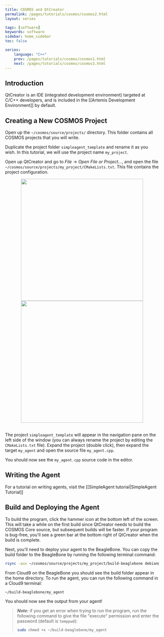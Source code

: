 ```yaml
---
title: COSMOS and QtCreator
permalink: /pages/tutorials/cosmos/cosmos2.html
layout: series

tags: [software]
keywords: software
sidebar: home_sidebar
toc: false

series:
    language: "C++"
    prev: /pages/tutorials/cosmos/cosmos1.html
    next: /pages/tutorials/cosmos/cosmos3.html
---
```



## Introduction
QtCreator is an IDE (integrated development environment) targeted at C/C++ developers, and is included in the [[Artemis Development Environment]] by default.


## Creating a New COSMOS Project
Open up the `~/cosmos/source/projects/` directory. This folder contains all COSMOS projects that you will write.

Duplicate the project folder `simpleagent_template` and rename it as you wish. In this tutorial, we will use the project name `my_project`.

Open up QtCreator and go to _File_ -> _Open File or Project..._, and open the file `~/cosmos/source/projects/my_project/CMakeLists.txt`. This file contains the project configuration.

<div align="center">
<img src="https://github.com/mtmk-ee/artemis-cubesat-kit/wiki/resources/tutorials/qtcreator/open_project_menu.png" width=400></img>
<img src="https://github.com/mtmk-ee/artemis-cubesat-kit/wiki/resources/tutorials/qtcreator/open_project_window.png" width=400></img>
</div><br>

The project `simpleagent_template` will appear in the navigation pane on the left side of the window (you can always rename the project by editing the `CMakeLists.txt` file). Expand the project (double click), then expand the target `my_agent` and open the source file `my_agent.cpp`.

You should now see the `my_agent.cpp` source code in the editor.

## Writing the Agent
For a tutorial on writing agents, visit the [[SimpleAgent tutorial|SimpleAgent Tutorial]]

## Build and Deploying the Agent
To build the program, click the hammer icon at the bottom left of the screen. This will take a while on the first build since QtCreator needs to build the COSMOS Core source, but subsequent builds will be faster. If your program is bug-free, you'll see a green bar at the bottom right of QtCreator when the build is complete.

Next, you'll need to deploy your agent to the BeagleBone. You can copy the build folder to the BeagleBone by running the following terminal command:

```bash
rsync -auv ~/cosmos/source/projects/my_project/build-beaglebone debian@beaglebone.local:/home/debian
```

From Cloud9 on the BeagleBone you should see the build folder appear in the home directory. To run the agent, you can run the following command in a Cloud9 terminal:

```bash
~/build-beaglebone/my_agent
```

You should now see the output from your agent!

> **_Note:_** if you get an error when trying to run the program, run the following command to give the file "execute" permission and enter the password (default is `temppwd`):
> ```bash
> sudo chmod +x ~/build-beaglebone/my_agent
> ```

